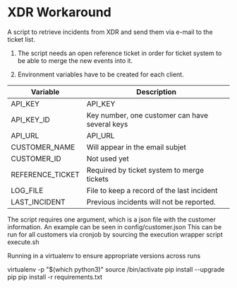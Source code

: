 # XDR Workaround

A script to retrieve incidents from XDR and send them via e-mail to the ticket list.

1.  The script needs an open reference ticket in order for ticket system to be able to merge the new events into it.

2.  Environment variables have to be created for each client.

| Variable | Description |
| ------ | ------ |
| API_KEY | API_KEY |
| API_KEY_ID | Key number, one customer can have several keys |
| API_URL | API_URL |
| CUSTOMER_NAME | Will appear in the email subjet |
| CUSTOMER_ID | Not used yet |
| REFERENCE_TICKET | Required by ticket system to merge tickets |
| LOG_FILE | File to keep a record of the last incident |
| LAST_INCIDENT | Previous incidents will not be reported. |



The script requires one argument, which is a json file with the customer information. An example can be seen in config/customer.json
This can be run for all customers via cronjob by sourcing the execution wrapper script execute.sh

Running in a virtualenv to ensure appropriate versions across runs

virtualenv -p "$(which python3)" 
source /bin/activate
pip install --upgrade pip
pip install -r requirements.txt
